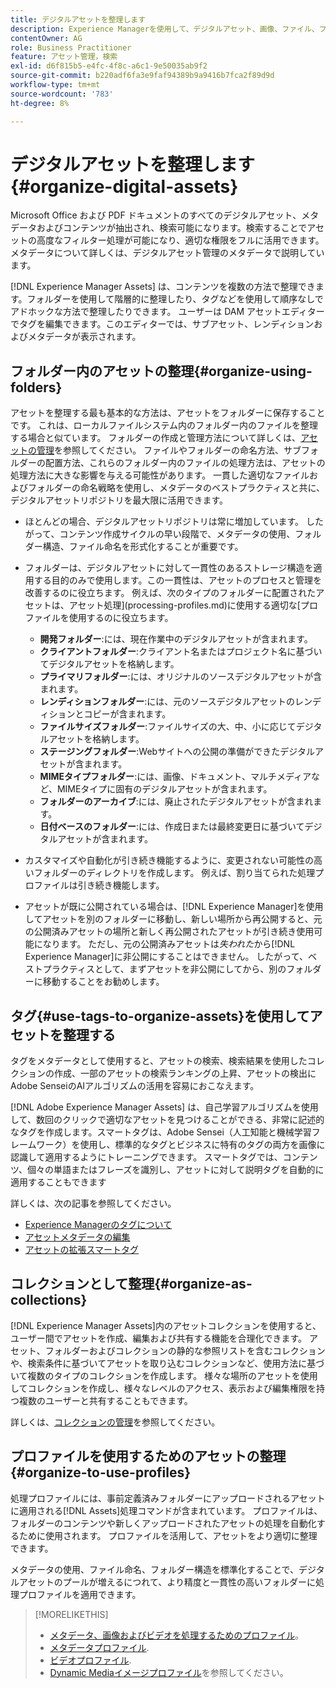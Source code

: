 ```yaml
---
title: デジタルアセットを整理します
description: Experience Managerを使用して、デジタルアセット、画像、ファイル、フォルダーなどを整理します。
contentOwner: AG
role: Business Practitioner
feature: アセット管理，検索
exl-id: d6f815b5-e4fc-4f8c-a6c1-9e50035ab9f2
source-git-commit: b220adf6fa3e9faf94389b9a9416b7fca2f89d9d
workflow-type: tm+mt
source-wordcount: '783'
ht-degree: 8%

---
```


# デジタルアセットを整理します {#organize-digital-assets}

Microsoft Office および PDF ドキュメントのすべてのデジタルアセット、メタデータおよびコンテンツが抽出され、検索可能になります。検索することでアセットの高度なフィルター処理が可能になり、適切な権限をフルに活用できます。メタデータについて詳しくは、デジタルアセット管理のメタデータで説明しています。

[!DNL Experience Manager Assets] は、コンテンツを複数の方法で整理できます。フォルダーを使用して階層的に整理したり、タグなどを使用して順序なしでアドホックな方法で整理したりできます。 ユーザーは DAM アセットエディターでタグを編集できます。このエディターでは、サブアセット、レンディションおよびメタデータが表示されます。

## フォルダー内のアセットの整理{#organize-using-folders}

アセットを整理する最も基本的な方法は、アセットをフォルダーに保存することです。 これは、ローカルファイルシステム内のフォルダー内のファイルを整理する場合と似ています。 フォルダーの作成と管理方法について詳しくは、[アセットの管理](manage-assets.md)を参照してください。 ファイルやフォルダーの命名方法、サブフォルダーの配置方法、これらのフォルダー内のファイルの処理方法は、アセットの処理方法に大きな影響を与える可能性があります。 一貫した適切なファイルおよびフォルダーの命名戦略を使用し、メタデータのベストプラクティスと共に、デジタルアセットリポジトリを最大限に活用できます。

* ほとんどの場合、デジタルアセットリポジトリは常に増加しています。 したがって、コンテンツ作成サイクルの早い段階で、メタデータの使用、フォルダー構造、ファイル命名を形式化することが重要です。
* フォルダーは、デジタルアセットに対して一貫性のあるストレージ構造を適用する目的のみで使用します。この一貫性は、アセットのプロセスと管理を改善するのに役立ちます。 例えば、次のタイプのフォルダーに配置されたアセットは、アセット処理](processing-profiles.md)に使用する適切な[プロファイルを使用するのに役立ちます。

   * **開発フォルダー**:には、現在作業中のデジタルアセットが含まれます。
   * **クライアントフォルダー**:クライアント名またはプロジェクト名に基づいてデジタルアセットを格納します。
   * **プライマリフォルダー**:には、オリジナルのソースデジタルアセットが含まれます。
   * **レンディションフォルダー**:には、元のソースデジタルアセットのレンディションとコピーが含まれます。
   * **ファイルサイズフォルダー**:ファイルサイズの大、中、小に応じてデジタルアセットを格納します。
   * **ステージングフォルダー**:Webサイトへの公開の準備ができたデジタルアセットが含まれます。
   * **MIMEタイプフォルダー**:には、画像、ドキュメント、マルチメディアなど、MIMEタイプに固有のデジタルアセットが含まれます。
   * **フォルダーのアーカイブ**:には、廃止されたデジタルアセットが含まれます。
   * **日付ベースのフォルダー**:には、作成日または最終変更日に基づいてデジタルアセットが含まれます。

* カスタマイズや自動化が引き続き機能するように、変更されない可能性の高いフォルダーのディレクトリを作成します。 例えば、割り当てられた処理プロファイルは引き続き機能します。
* アセットが既に公開されている場合は、[!DNL Experience Manager]を使用してアセットを別のフォルダーに移動し、新しい場所から再公開すると、元の公開済みアセットの場所と新しく再公開されたアセットが引き続き使用可能になります。 ただし、元の公開済みアセットは&#x200B;*失われた*&#x200B;から[!DNL Experience Manager]に非公開にすることはできません。 したがって、ベストプラクティスとして、まずアセットを非公開にしてから、別のフォルダーに移動することをお勧めします。

## タグ{#use-tags-to-organize-assets}を使用してアセットを整理する

タグをメタデータとして使用すると、アセットの検索、検索結果を使用したコレクションの作成、一部のアセットの検索ランキングの上昇、アセットの検出にAdobe SenseiのAIアルゴリズムの活用を容易におこなえます。

[!DNL Adobe Experience Manager Assets] は、自己学習アルゴリズムを使用して、数回のクリックで適切なアセットを見つけることができる、非常に記述的なタグを作成します。スマートタグは、Adobe Sensei（人工知能と機械学習フレームワーク）を使用し、標準的なタグとビジネスに特有のタグの両方を画像に認識して適用するようにトレーニングできます。 スマートタグでは、コンテンツ、個々の単語またはフレーズを識別し、アセットに対して説明タグを自動的に適用することもできます

詳しくは、次の記事を参照してください。

* [Experience Managerのタグについて](/help/sites-authoring/tags.md)
* [アセットメタデータの編集](metadata.md)
* [アセットの拡張スマートタグ](enhanced-smart-tags.md)

## コレクションとして整理{#organize-as-collections}

[!DNL Experience Manager Assets]内のアセットコレクションを使用すると、ユーザー間でアセットを作成、編集および共有する機能を合理化できます。 アセット、フォルダーおよびコレクションの静的な参照リストを含むコレクションや、検索条件に基づいてアセットを取り込むコレクションなど、使用方法に基づいて複数のタイプのコレクションを作成します。  様々な場所のアセットを使用してコレクションを作成し、様々なレベルのアクセス、表示および編集権限を持つ複数のユーザーと共有することもできます。

詳しくは、[コレクションの管理](manage-collections.md)を参照してください。

<!-- TBD items: add screenshots where applicable
Any hints/recommendations of when to use what method of organizing? Some examples of how organizing helps towards a better taxonomy and improved content velocity.
Add back links to blog posts by marketing?
-->

## プロファイルを使用するためのアセットの整理{#organize-to-use-profiles}

処理プロファイルには、事前定義済みフォルダーにアップロードされるアセットに適用される[!DNL Assets]処理コマンドが含まれています。 プロファイルは、フォルダーのコンテンツや新しくアップロードされたアセットの処理を自動化するために使用されます。 プロファイルを活用して、アセットをより適切に整理できます。

メタデータの使用、ファイル命名、フォルダー構造を標準化することで、デジタルアセットのプールが増えるにつれて、より精度と一貫性の高いフォルダーに処理プロファイルを適用できます。

>[!MORELIKETHIS]
>
>* [メタデータ、画像およびビデオを処理するためのプロファイル](processing-profiles.md)。
>* [メタデータプロファイル](/help/assets/metadata-config.md#metadata-profiles).
>* [ビデオプロファイル](video-profiles.md).
>* [Dynamic Mediaイメージプロファイル](image-profiles.md)を参照してください。

